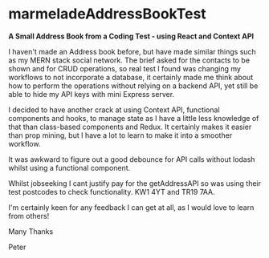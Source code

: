 # marmeladeAddressBookTest
**A Small Address Book from a Coding Test - using React and Context API**

I haven't made an Address book before, but have made similar things such as my MERN stack social network. 
The brief asked for the contacts to be shown and for CRUD operations, so real test I found was changing my workflows to not incorporate a database, 
it certainly made me think about how to perform the operations without relying on a backend API, yet still be able to hide my API keys with mini Express server.

I decided to have another crack at using Context API, functional components and hooks, to manage state 
as I have a little less knowledge of that than class-based components and Redux.
It certainly makes it easier than prop mining, but I have a lot to learn to make it into a smoother workflow.

It was awkward to figure out a good debounce for API calls without lodash whilst using a functional component.

Whilst jobseeking I cant justify pay for the getAddressAPI so was using their test postcodes to check functionality. KW1 4YT and TR19 7AA.

I'm certainly keen for any feedback I can get at all, as I would love to learn from others!

Many Thanks

Peter






